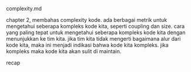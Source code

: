 complexity.md

chapter 2, membahas complexity kode.
ada berbagai metrik untuk mengetahui seberapa kompleks kode kita, seperti coupling dan size.
cara yang paling tepat untuk mengetahui seberapa kompleks kode kita dengan menunjukkan ke tim kita.
jika tim kita tidak mengerti bagaimana alur dari kode kita, maka ini menjadi indikasi bahwa kode kita kompleks.
jika kompleks maka kode kita akan sulit di maintain.

recap
